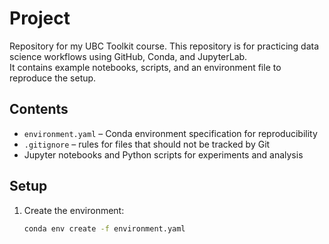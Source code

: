 # Project
Repository for my UBC Toolkit course.
This repository is for practicing data science workflows using GitHub, Conda, and JupyterLab.  
It contains example notebooks, scripts, and an environment file to reproduce the setup.

## Contents
- `environment.yaml` – Conda environment specification for reproducibility  
- `.gitignore` – rules for files that should not be tracked by Git  
- Jupyter notebooks and Python scripts for experiments and analysis  

## Setup
1. Create the environment:
   ```bash
   conda env create -f environment.yaml